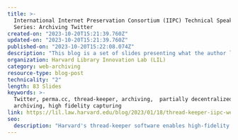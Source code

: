 ```yaml
---
title: >-
  International Internet Preservation Consortium (IIPC) Technical Speaker
  Series: Archiving Twitter
created-on: "2023-10-20T15:21:39.760Z"
updated-on: "2023-10-20T15:21:39.760Z"
published-on: "2023-10-20T15:22:08.074Z"
description: "This blog is a set of slides presenting what the author learned while building thread-keeper, the experimental open-source software behind social.perma.cc, allowing for high-fidelity captures of twitter.com urls as 'sealed' PDFs."
organization: Harvard Library Innovation Lab (LIL)
category: web-archiving
resource-type: blog-post
technicality: "2"
length: 83 Slides
keywords: >-
  Twitter, perma.cc, thread-keeper, archiving,  partially decentralized
  archiving, high fidelity capturing
link: https://lil.law.harvard.edu/blog/2023/01/18/thread-keeper-iipc-webinar/
seo:
  description: "Harvard's thread-keeper software enables high-fidelity Twitter archiving through tamper-evident PDFs, addressing social media preservation challenges with partially decentralized technology."
---
```

